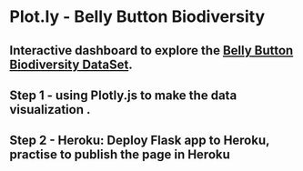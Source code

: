 # Plot.ly - Belly Button Biodiversity

## Interactive dashboard to explore the [Belly Button Biodiversity DataSet](http://robdunnlab.com/projects/belly-button-biodiversity/).

## Step 1 -  using Plotly.js to make the data visualization .

## Step 2 - Heroku: Deploy  Flask app to Heroku, practise to publish  the page in Heroku

